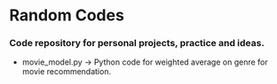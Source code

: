 # Random Codes
### Code repository for personal projects, practice and ideas. 
* movie_model.py -> Python code for weighted average on genre for movie recommendation. 

